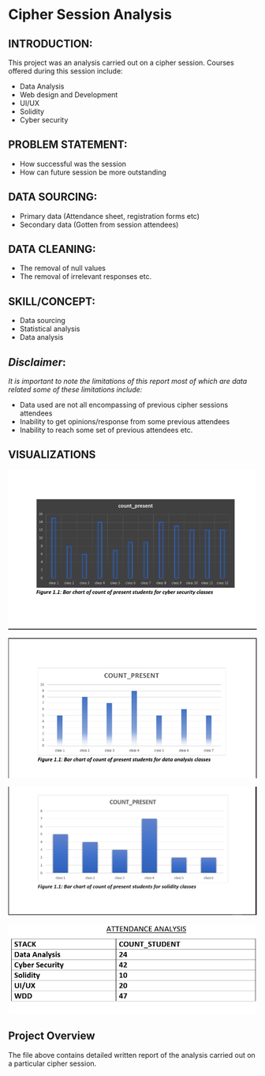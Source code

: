 # Cipher Session Analysis

## INTRODUCTION:
This project was an analysis carried out on a cipher session.
Courses offered during this session include:
-	Data Analysis
-	Web design and Development
-	UI/UX
-	Solidity
-	Cyber security 

## PROBLEM STATEMENT:
- How successful was the session
-  How can future session be more outstanding 

##  DATA SOURCING:
-	Primary data (Attendance sheet, registration forms etc)
-	Secondary data (Gotten from session attendees)

## DATA CLEANING:
-	The removal of null values
-	The removal of irrelevant responses etc.

## SKILL/CONCEPT: 
-	Data sourcing 
-	Statistical analysis
-	Data analysis 

## _Disclaimer_: 
  _It is important to note the limitations of this report most of which are data related some of these limitations include:_
-	 Data used are not all encompassing of previous cipher sessions attendees 
-	Inability to get opinions/response from some previous attendees
- Inability to reach some set of previous attendees etc.


## VISUALIZATIONS

![](Attendance_cyber.png)

![](Attendance_Data.png)

![](Attendance_solidity2.png)

![](total_stu.png)


## Project Overview
The file above contains detailed written report of the analysis carried out on a particular cipher session.

